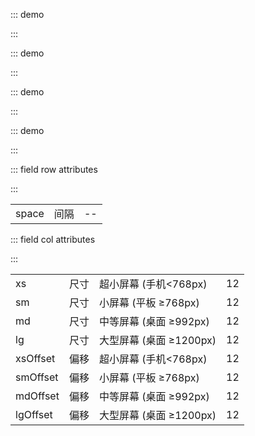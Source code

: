 ::: demo

<template>
  <lay-row space="10">
     <lay-col md="6"><div class="grid-demo">1</div></lay-col>
     <lay-col md="6"><div class="grid-demo grid-demo-bg1">2</div></lay-col>
     <lay-col md="3"><div class="grid-demo">3</div></lay-col>
     <lay-col md="3"><div class="grid-demo grid-demo-bg1">4</div></lay-col>
     <lay-col md="3"><div class="grid-demo">5</div></lay-col>
     <lay-col md="3"><div class="grid-demo grid-demo-bg1">6</div></lay-col>
  </lay-row>
</template>

<script>
import { ref } from 'vue'

export default {
  setup() {
    return {
    }
  }
}
</script>

<style>
.grid-demo-bg1 {
    background-color: #63BA79;
}
.grid-demo {
    padding: 10px;
    line-height: 50px;
    border-radius: 2px;
    text-align: center;
    background-color: #79C48C;
    color: #fff;
}
</style>

:::

::: demo

<template>
  <lay-row space="10">
     <lay-col md="6"><div class="grid-demo">1</div></lay-col>
     <lay-col md="3" mdOffset="3"><div class="grid-demo grid-demo-bg1">2</div></lay-col>
  </lay-row>
</template>

<script>
import { ref } from 'vue'

export default {
  setup() {
    return {
    }
  }
}
</script>

<style>
.grid-demo-bg1 {
    background-color: #63BA79;
}
.grid-demo {
    padding: 10px;
    line-height: 50px;
    border-radius: 2px;
    text-align: center;
    background-color: #79C48C;
    color: #fff;
}
</style>

:::

::: demo

<template>
  <lay-row space="10">
     <lay-col md="6" sm="6" xs="12"><div class="grid-demo">1</div></lay-col>
     <lay-col md="6" sm="6" xs="12"><div class="grid-demo grid-demo-bg1">2</div></lay-col>
  </lay-row>
</template>

<script>
import { ref } from 'vue'

export default {
  setup() {
    return {
    }
  }
}
</script>

:::

::: demo

<template>
  <lay-container fluid>
    <lay-row space="10">
      <lay-col md="2" sm="6" xs="12"><div class="grid-demo">1</div></lay-col>
      <lay-col md="2" sm="6" xs="12"><div class="grid-demo grid-demo-bg1">2</div></lay-col>
      <lay-col md="2" sm="6" xs="12"><div class="grid-demo">3</div></lay-col>
      <lay-col md="2" sm="6" xs="12"><div class="grid-demo grid-demo-bg1">4</div></lay-col>
      <lay-col md="2" sm="6" xs="12"><div class="grid-demo">5</div></lay-col>
      <lay-col md="2" sm="6" xs="12"><div class="grid-demo grid-demo-bg1">6</div></lay-col>
    </lay-row>
  </lay-container>
</template>

<script>
import { ref } from 'vue'

export default {
  setup() {
    return {
    }
  }
}
</script>

:::

::: field row attributes

:::

|          |      |                         |  
| -------- | ---- | ----------------------- |
| space    | 间隔 |  --  | 

::: field col attributes

:::

|          |      |                         |     |
| -------- | ---- | ----------------------- | --- |
| xs       | 尺寸 | 超小屏幕 (手机<768px)   | 12  |
| sm       | 尺寸 | 小屏幕 (平板 ≥768px)    | 12  |
| md       | 尺寸 | 中等屏幕 (桌面 ≥992px)  | 12  |
| lg       | 尺寸 | 大型屏幕 (桌面 ≥1200px) | 12  |
| xsOffset | 偏移 | 超小屏幕 (手机<768px)   | 12  |
| smOffset | 偏移 | 小屏幕 (平板 ≥768px)    | 12  |
| mdOffset | 偏移 | 中等屏幕 (桌面 ≥992px)  | 12  |
| lgOffset | 偏移 | 大型屏幕 (桌面 ≥1200px) | 12  |
